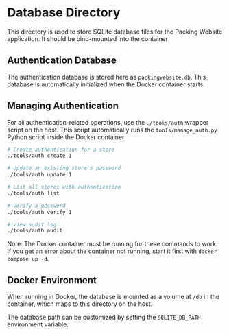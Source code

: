 # Database Directory

This directory is used to store SQLite database files for the Packing Website application. It should be bind-mounted into the container

## Authentication Database

The authentication database is stored here as `packingwebsite.db`. This database is automatically initialized when the Docker container starts.

## Managing Authentication

For all authentication-related operations, use the `./tools/auth` wrapper script on the host. This script automatically runs the `tools/manage_auth.py` Python script inside the Docker container:

```bash
# Create authentication for a store
./tools/auth create 1

# Update an existing store's password
./tools/auth update 1

# List all stores with authentication
./tools/auth list

# Verify a password
./tools/auth verify 1

# View audit log
./tools/auth audit
```

Note: The Docker container must be running for these commands to work. If you get an error about the container not running, start it first with `docker compose up -d`.

## Docker Environment

When running in Docker, the database is mounted as a volume at `/db` in the container, which maps to this directory on the host.

The database path can be customized by setting the `SQLITE_DB_PATH` environment variable.
